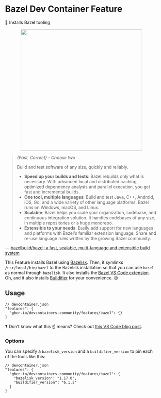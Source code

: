 # Bazel Dev Container Feature

💚 Installs Bazel tooling

<p align=center>
  <img width=400 src="https://github.com/devcontainers-community/features-bazel/assets/61068799/48f7037a-f389-463c-b9b5-954f169f8aaf">
</p>

> _{Fast, Correct} - Choose two_
>
> Build and test software of any size, quickly and reliably.
>
> - **Speed up your builds and tests**: Bazel rebuilds only what is necessary.
>   With advanced local and distributed caching, optimized dependency analysis
>   and parallel execution, you get fast and incremental builds.
> - **One tool, multiple languages**: Build and test Java, C++, Android, iOS,
>   Go, and a wide variety of other language platforms. Bazel runs on Windows,
>   macOS, and Linux.
> - **Scalable**: Bazel helps you scale your organization, codebase, and
>   continuous integration solution. It handles codebases of any size, in
>   multiple repositories or a huge monorepo.
> - **Extensible to your needs**: Easily add support for new languages and
>   platforms with Bazel's familiar extension language. Share and re-use
>   language rules written by the growing Bazel community.

<!-- prettier-ignore -->
&mdash; [bazelbuild/bazel: a fast, scalable, multi-language and extensible build system](https://github.com/bazelbuild/bazel)

This Feature installs Bazel using [Bazelisk]. Then, it symlinks
`/usr/local/bin/bazel` to the Bazelisk installation so that you can use `bazel`
as normal through `bazelisk`. It also installs the [Bazel VS Code extension].
Oh, and it also installs [Buildifier] for your convenience. 😉

## Usage

```jsonc
// devcontainer.json
"features": {
  "ghcr.io/devcontainers-community/features/bazel": {}
}
```

❓ Don't know what this ☝ means? Check out [this VS Code blog post].

### Options

You can specify a `bazelisk_version` and a `buildifier_version` to pin each of
the tools like this:

```jsonc
// devcontainer.json
"features": {
  "ghcr.io/devcontainers-community/features/bazel": {
    "bazelisk_version": "1.17.0",
    "buildifier_version": "6.1.2"
  }
}
```

<!-- prettier-ignore-start -->
[this vs code blog post]: https://code.visualstudio.com/blogs/2022/09/15/dev-container-features
[bazelisk]: https://github.com/bazelbuild/bazelisk#readme
[buildifier]: https://github.com/bazelbuild/buildtools/tree/master/buildifier#readme
[bazel vs code extension]: https://marketplace.visualstudio.com/items?itemName=BazelBuild.vscode-bazel
<!-- prettier-ignore-end -->
